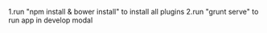 1.run "npm install & bower install" to install all plugins
2.run "grunt serve" to run app in develop modal
